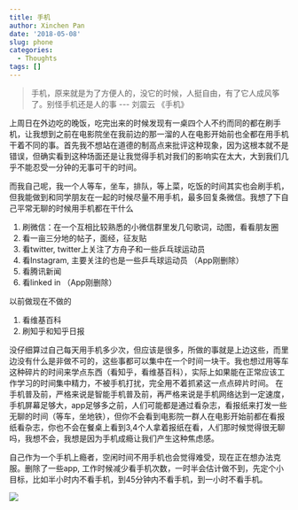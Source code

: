 ```yaml
---
title: 手机
author: Xinchen Pan
date: '2018-05-08'
slug: phone
categories:
  - Thoughts
tags: []
---
```


>手机，原来就是为了方便人的，没它的时候，人挺自由，有了它人成风筝了。别怪手机还是人的事                                                                      --- 刘震云 《手机》

上周日在外边吃的晚饭，吃完出来的时候发现有一桌四个人不约而同的都在刷手机，让我想到之前在电影院坐在我前边的那一溜的人在电影开始前也全都在用手机干着不同的事。首先我不想站在道德的制高点来批评这种现象，因为这根本就不是错误，但确实看到这种场面还是让我觉得手机对我们的影响实在太大，大到我们几乎不能忍受一分钟的无事可干的时间。

而我自己呢，我一个人等车，坐车，排队，等上菜，吃饭的时间其实也会刷手机，但我能做到和同学朋友在一起的时候尽量不用手机，最多回复条微信。我想了下自己平常无聊的时候用手机都在干什么

1.	刷微信：在一个互相比较熟悉的小微信群里发几句歌词，动图，看看朋友圈
2.	看一亩三分地的帖子，面经，征友贴
3.	看twitter, twitter上关注了方舟子和一些乒乓球运动员
4.	看Instagram, 主要关注的也是一些乒乓球运动员 （App刚删除）
5.	看腾讯新闻
6.	看linked in （App刚删除）

以前做现在不做的

1.	看维基百科
2.	刷知乎和知乎日报


没仔细算过自己每天用手机多少次，但应该是很多，所做的事就是上边这些，而里边没有什么是非做不可的，这些事都可以集中在一个时间一块干。我也想过用等车这种碎片的时间来学点东西（看知乎，看维基百科），实际上如果能在正常应该工作学习的时间集中精力，不被手机打扰，完全用不着抓紧这一点点碎片时间。
在手机普及前，严格来说是智能手机普及前，再严格来说是手机网络达到一定速度，手机屏幕足够大，app足够多之前，人们可能都是通过看杂志，看报纸来打发一些无聊的时间（等车，坐地铁），但你不会看到电影院一群人在电影开始前都在看报纸看杂志，你也不会在餐桌上看到3,4个人拿着报纸在看，人们那时候觉得很无聊吗，我想不会，我想是因为手机成瘾让我们产生这种焦虑感。

自己作为一个手机上瘾者，空闲时间不用手机也会觉得难受，现在正在想办法克服。删除了一些app,  工作时候减少看手机次数，一时半会估计做不到，先定个小目标，比如半小时内不看手机，到45分钟内不看手机，到一小时不看手机。

![](/post/2018-05-08-phone_files/watt.png)
